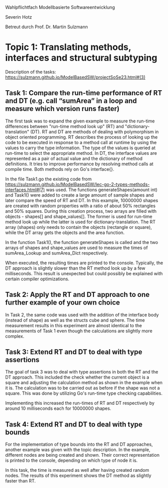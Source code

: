 Wahlpflichtfach Modellbasierte Softwareentwicklung

Severin Hotz

Betreut durch Prof. Dr. Martin Sulzmann

# Topic 1: Translating methods, interfaces and structural subtyping
Description of the tasks:
https://sulzmann.github.io/ModelBasedSW/projectSoSe23.html#(3)

## Task 1: Compare the run-time performance of RT and DT (e.g. call “sumArea” in a loop and measure which version runs faster)

The first task was to expand the given example to measure the run-time differences between "run-time method look up" (RT) and "dictionary-translation" (DT).
RT and DT are methods of dealing with polymorphism in object oriented programming.
RT describes the process of looking up the code to be executed in response to a method call at runtime by using the values to carry the type information.
The type of the values is queried at run-time to select the appropriate method.
In DT, the interface values are represented as a pair of actual value and the dictionary of method definitions. It tries to improve performance by resolving method calls at compile time.
Both methods rely on Go's interface{}.

In the file Task1.go the existing code from
https://sulzmann.github.io/ModelBasedSW/lec-go-2-types-methods-interfaces.html#(7)
was used. The functions generateShapes(amount int) and Task1() were added to create a large amount of sample shapes and later compare the speed of RT and DT.
In this example, 10000000 shapes are created with random properties with a ratio of about 50% rectangles and 50% squares.
During this creation process, two arrays are filled with objects - shapes[] and shape_values[]. The former is used for run-time method look up while the latter is used for dictionary-translation.
The RT array (shapes) only needs to contain the objects (rectangle or square), while the DT array gets the objects and the area function.

In the function Task1(), the function generateShapes is called and the two arrays of shapes and shape_values are used to measure the times of sumArea_Lookup and sumArea_Dict respectively.

When executed, the resulting times are printed to the console. Typically, the DT approach is slightly slower than the RT method look up by a few milliseconds. This result is unexpected but could possibly be explained with certain compiler optimizations.

## Task 2: Apply the RT and DT approach to one further example of your own choice
In Task 2, the same code was used with the addition of the interface body (instead of shape) as well as the structs cube and sphere. The time measurement results in this experiment are almost identical to the measurements of Task 1 even though the calculations are slightly more complex.

## Task 3: Extend RT and DT to deal with type assertions
The goal of task 3 was to deal with type assertions in both the RT and the DT approach. This included the check whether the current object is a square and adjusting the calculation method as shown in the example when it is. The calculation was to be carried out as before if the shape was not a square. This was done by utilizing Go's run-time type checking capabilities.

Implementing this increased the run-times of RT and DT respectively by around 10 milliseconds each for 10000000 shapes.

## Task 4: Extend RT and DT to deal with type bounds
For the implementation of type bounds into the RT and DT approaches, another example was given with the topic description. In the example, different nodes are being created and shown. Their correct representation is printed to the console, depending on which type of node it is.

In this task, the time is measured as well after having created random nodes. The results of this experiment shows the DT method as slightly faster than RT.